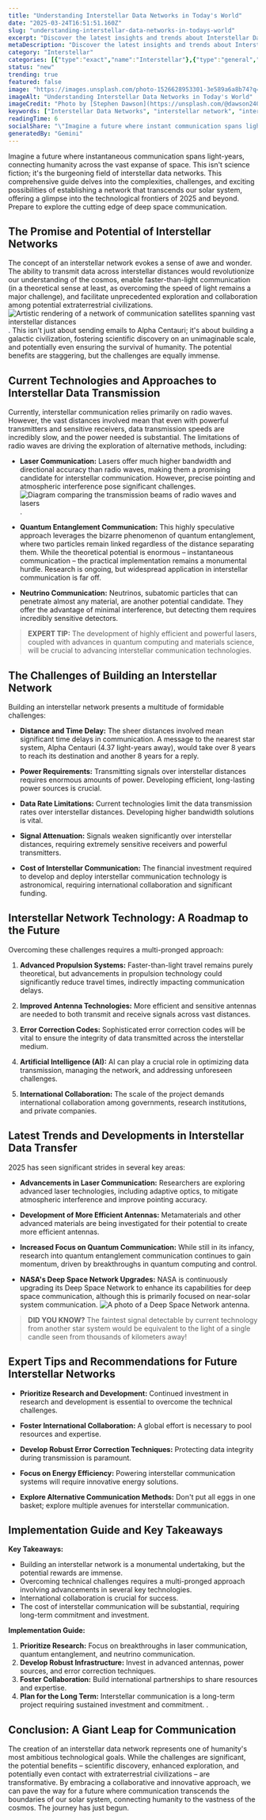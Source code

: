 ```yaml
---
title: "Understanding Interstellar Data Networks in Today's World"
date: "2025-03-24T16:51:51.160Z"
slug: "understanding-interstellar-data-networks-in-todays-world"
excerpt: "Discover the latest insights and trends about Interstellar Data Networks. This comprehensive guide covers everything you need to know about Interstellar Data Networks in 2025."
metaDescription: "Discover the latest insights and trends about Interstellar Data Networks. This comprehensive guide covers everything you need to know about Interstellar Da..."
category: "Interstellar"
categories: [{"type":"exact","name":"Interstellar"},{"type":"general","name":"Communications"},{"type":"medium","name":"Network Engineering"},{"type":"specific","name":"Quantum Communication"},{"type":"niche","name":"Entanglement Protocols"}]
status: "new"
trending: true
featured: false
image: "https://images.unsplash.com/photo-1526628953301-3e589a6a8b74?q=85&w=1200&fit=max&fm=webp&auto=compress"
imageAlt: "Understanding Interstellar Data Networks in Today's World"
imageCredit: "Photo by [Stephen Dawson](https://unsplash.com/@dawson2406) on Unsplash"
keywords: ["Interstellar Data Networks", "interstellar network", "interstellar data transmission", "deep space communication", "interstellar internet", "quantum entanglement communication", "interstellar network technology", "cost of interstellar communication", "building an interstellar network", "interstellar data transfer challenges"]
readingTime: 6
socialShare: "\"Imagine a future where instant communication spans light-years. Building an interstellar network isn't just science fiction; it's the next giant leap for humankind.\""
generatedBy: "Gemini"
---
```




Imagine a future where instantaneous communication spans light-years, connecting humanity across the vast expanse of space. This isn't science fiction; it's the burgeoning field of interstellar data networks.  This comprehensive guide delves into the complexities, challenges, and exciting possibilities of establishing a network that transcends our solar system, offering a glimpse into the technological frontiers of 2025 and beyond.  Prepare to explore the cutting edge of deep space communication.

## The Promise and Potential of Interstellar Networks

The concept of an interstellar network evokes a sense of awe and wonder.  The ability to transmit data across interstellar distances would revolutionize our understanding of the cosmos, enable faster-than-light communication (in a theoretical sense at least, as overcoming the speed of light remains a major challenge), and facilitate unprecedented exploration and collaboration among potential extraterrestrial civilizations.  ![Artistic rendering of a network of communication satellites spanning vast interstellar distances](https://images.unsplash.com/photo-1451187580459-43490279c0fa?q=85&w=1200&fit=max&fm=webp&auto=compress).  This isn't just about sending emails to Alpha Centauri; it's about building a galactic civilization, fostering scientific discovery on an unimaginable scale, and potentially even ensuring the survival of humanity.  The potential benefits are staggering, but the challenges are equally immense.

## Current Technologies and Approaches to Interstellar Data Transmission

Currently, interstellar communication relies primarily on radio waves.  However, the vast distances involved mean that even with powerful transmitters and sensitive receivers, data transmission speeds are incredibly slow, and the power needed is substantial.  The limitations of radio waves are driving the exploration of alternative methods, including:

* **Laser Communication:**  Lasers offer much higher bandwidth and directional accuracy than radio waves, making them a promising candidate for interstellar communication.  However, precise pointing and atmospheric interference pose significant challenges. ![Diagram comparing the transmission beams of radio waves and lasers](https://images.unsplash.com/photo-1484417894907-623942c8ee29?q=85&w=1200&fit=max&fm=webp&auto=compress).

* **Quantum Entanglement Communication:**  This highly speculative approach leverages the bizarre phenomenon of quantum entanglement, where two particles remain linked regardless of the distance separating them.  While the theoretical potential is enormous – instantaneous communication – the practical implementation remains a monumental hurdle.  Research is ongoing, but widespread application in interstellar communication is far off.

* **Neutrino Communication:**  Neutrinos, subatomic particles that can penetrate almost any material, are another potential candidate.  They offer the advantage of minimal interference, but detecting them requires incredibly sensitive detectors.

> **EXPERT TIP:** The development of highly efficient and powerful lasers, coupled with advances in quantum computing and materials science, will be crucial to advancing interstellar communication technologies.

## The Challenges of Building an Interstellar Network

Building an interstellar network presents a multitude of formidable challenges:

* **Distance and Time Delay:**  The sheer distances involved mean significant time delays in communication.  A message to the nearest star system, Alpha Centauri (4.37 light-years away), would take over 8 years to reach its destination and another 8 years for a reply.

* **Power Requirements:**  Transmitting signals over interstellar distances requires enormous amounts of power.  Developing efficient, long-lasting power sources is crucial.

* **Data Rate Limitations:**  Current technologies limit the data transmission rates over interstellar distances.   Developing higher bandwidth solutions is vital.

* **Signal Attenuation:**  Signals weaken significantly over interstellar distances, requiring extremely sensitive receivers and powerful transmitters.

* **Cost of Interstellar Communication:** The financial investment required to develop and deploy interstellar communication technology is astronomical, requiring international collaboration and significant funding.

## Interstellar Network Technology:  A Roadmap to the Future

Overcoming these challenges requires a multi-pronged approach:

1. **Advanced Propulsion Systems:**  Faster-than-light travel remains purely theoretical, but advancements in propulsion technology could significantly reduce travel times, indirectly impacting communication delays.

2. **Improved Antenna Technologies:**  More efficient and sensitive antennas are needed to both transmit and receive signals across vast distances.

3. **Error Correction Codes:**  Sophisticated error correction codes will be vital to ensure the integrity of data transmitted across the interstellar medium.

4. **Artificial Intelligence (AI):** AI can play a crucial role in optimizing data transmission, managing the network, and addressing unforeseen challenges.

5. **International Collaboration:**  The scale of the project demands international collaboration among governments, research institutions, and private companies.

## Latest Trends and Developments in Interstellar Data Transfer

2025 has seen significant strides in several key areas:

* **Advancements in Laser Communication:**  Researchers are exploring advanced laser technologies, including adaptive optics, to mitigate atmospheric interference and improve pointing accuracy.

* **Development of More Efficient Antennas:**  Metamaterials and other advanced materials are being investigated for their potential to create more efficient antennas.

* **Increased Focus on Quantum Communication:**  While still in its infancy, research into quantum entanglement communication continues to gain momentum, driven by breakthroughs in quantum computing and control.

* **NASA's Deep Space Network Upgrades:**  NASA is continuously upgrading its Deep Space Network to enhance its capabilities for deep space communication, although this is primarily focused on near-solar system communication. ![A photo of a Deep Space Network antenna](https://images.unsplash.com/photo-1517976487492-5750f3195933?q=85&w=1200&fit=max&fm=webp&auto=compress).

> **DID YOU KNOW?**  The faintest signal detectable by current technology from another star system would be equivalent to the light of a single candle seen from thousands of kilometers away!

##  Expert Tips and Recommendations for Future Interstellar Networks

* **Prioritize Research and Development:**  Continued investment in research and development is essential to overcome the technical challenges.

* **Foster International Collaboration:**  A global effort is necessary to pool resources and expertise.

* **Develop Robust Error Correction Techniques:**  Protecting data integrity during transmission is paramount.

* **Focus on Energy Efficiency:**  Powering interstellar communication systems will require innovative energy solutions.

* **Explore Alternative Communication Methods:**  Don't put all eggs in one basket; explore multiple avenues for interstellar communication.

## Implementation Guide and Key Takeaways

**Key Takeaways:**

* Building an interstellar network is a monumental undertaking, but the potential rewards are immense.
* Overcoming technical challenges requires a multi-pronged approach involving advancements in several key technologies.
* International collaboration is crucial for success.
* The cost of interstellar communication will be substantial, requiring long-term commitment and investment.

**Implementation Guide:**

1. **Prioritize Research:** Focus on breakthroughs in laser communication, quantum entanglement, and neutrino communication.
2. **Develop Robust Infrastructure:**  Invest in advanced antennas, power sources, and error correction techniques.
3. **Foster Collaboration:**  Build international partnerships to share resources and expertise.
4. **Plan for the Long Term:**  Interstellar communication is a long-term project requiring sustained investment and commitment. .

## Conclusion:  A Giant Leap for Communication

The creation of an interstellar data network represents one of humanity's most ambitious technological goals.  While the challenges are significant, the potential benefits – scientific discovery, enhanced exploration, and potentially even contact with extraterrestrial civilizations – are transformative.  By embracing a collaborative and innovative approach, we can pave the way for a future where communication transcends the boundaries of our solar system, connecting humanity to the vastness of the cosmos.  The journey has just begun.

